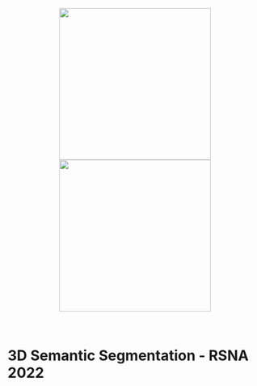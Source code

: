 
<p align="center">
  <img height="300" width="300" src="https://github.com/RiccardoGalarducci/3D-semantic-segmentation-RSNA2022-kaggle/blob/main/images/thumbnail.png" hspace="50">
  <img height="300" width="300" src="https://github.com/RiccardoGalarducci/3D-semantic-segmentation-RSNA2022-kaggle/blob/main/images/site-logo.svg">
</p>

<br>

# 3D Semantic Segmentation - RSNA 2022
